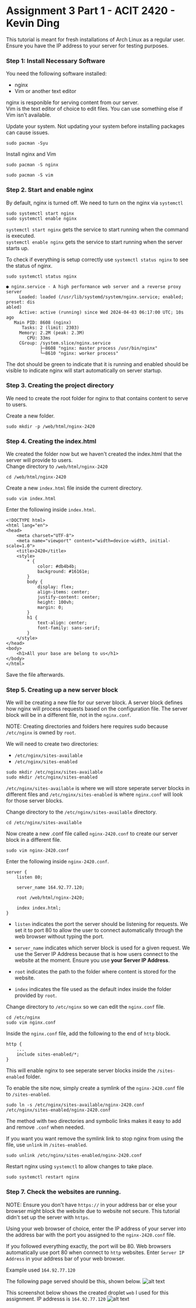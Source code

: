 # Assignment 3 Part 1 - ACIT 2420 - Kevin Ding

This tutorial is meant for fresh installations of Arch Linux as a regular user. Ensure you have the IP address to your server for testing purposes.

### Step 1: Install Necessary Software

You need the following software installed:

- nginx
- Vim or another text editor

nginx is responible for serving content from our server.  
Vim is the text editor of choice to edit files. You can use something else if Vim isn't available.   

Update your system. Not updating your system before installing packages can cause issues.
```
sudo pacman -Syu
```

Install nginx and Vim
```
sudo pacman -S nginx
```
```
sudo pacman -S vim
```



### Step 2. Start and enable nginx

By default, nginx is turned off. We need to turn on the nginx via ```systemctl```

```
sudo systemctl start nginx
sudo systemctl enable nginx
```
```systemctl start nginx``` gets the service to start running when the command is executed.  
```systemctl enable nginx``` gets the service to start running when the server starts up.

To check if everything is setup correctly use ```systemctl status nginx``` to see the status of nginx.
```
sudo systemctl status nginx
```
```
● nginx.service - A high performance web server and a reverse proxy server
     Loaded: loaded (/usr/lib/systemd/system/nginx.service; enabled; preset: dis
abled)
     Active: active (running) since Wed 2024-04-03 06:17:00 UTC; 10s ago
   Main PID: 8608 (nginx)
      Tasks: 2 (limit: 2303)
     Memory: 2.2M (peak: 2.3M)
        CPU: 33ms
     CGroup: /system.slice/nginx.service
             ├─8608 "nginx: master process /usr/bin/nginx"
             └─8610 "nginx: worker process"
```
The dot should be green to indicate that it is running and enabled should be visible to indicate nginx will start automatically on server startup.

### Step 3. Creating the project directory

We need to create the root folder for nginx to that contains content to serve to users.  

Create a new folder.
```
sudo mkdir -p /web/html/nginx-2420
```

### Step 4. Creating the index.html
We created the folder now but we haven't created the index.html that the server will provide to users.  
Change directory to ```/web/html/nginx-2420```
```
cd /web/html/nginx-2420
```
Create a new ```index.html``` file inside the current directory.
```
sudo vim index.html
```
Enter the following inside ```index.html```.
```
<!DOCTYPE html>
<html lang="en">
<head>
    <meta charset="UTF-8">
    <meta name="viewport" content="width=device-width, initial-scale=1.0">
    <title>2420</title>
    <style>
        * {
            color: #db4b4b;
            background: #16161e;
        }
        body {
            display: flex;
            align-items: center;
            justify-content: center;
            height: 100vh;
            margin: 0;
        }
        h1 {
            text-align: center;
            font-family: sans-serif;
        }
    </style>
</head>
<body>
    <h1>All your base are belong to us</h1>
</body>
</html>
```

Save the file afterwards.

### Step 5. Creating up a new server block
We will be creating a new file for our server block. A server block defines how nginx will process requests based on the configuration file. The server block will  be in a different file, not in the ```nginx.conf```.  

NOTE: Creating directories and folders here requires sudo because ```/etc/nginx``` is owned by ```root```.

We will need to create two directories:  
- ```/etc/nginx/sites-available```
- ```/etc/nginx/sites-enabled```

```
sudo mkdir /etc/nginx/sites-available
sudo mkdir /etc/nginx/sites-enabled
```
```/etc/nginx/sites-available``` is where we will store seperate server blocks in different files and ```/etc/nginx/sites-enabled``` is where ```nginx.conf``` will look for those server blocks.  

Change directory to the ```/etc/nginx/sites-available``` directory.  
```
cd /etc/nginx/sites-available
```
Now create a new .conf file called ```nginx-2420.conf``` to create our server block in a different file.
```
sudo vim nginx-2420.conf
```
Enter the following inside ```nginx-2420.conf```.  

```
server {
    listen 80;

    server_name 164.92.77.120;

    root /web/html/nginx-2420;

    index index.html;
}
```
- ```listen``` indicates the port the server should be listening for requests. We set it to port 80 to allow the user to connect automatically through the web browser without typing the port.

- ```server_name``` indicates which server block is used for a given request. We use the Server IP Address because that is how users connect to the website at the moment. Ensure you use **your Server IP Address**.

- ```root``` indicates the path to the folder where content is stored for the website.

- ```index``` indicates the file used as the default index inside the folder provided by ```root```.


Change directory to ```/etc/nginx``` so we can edit the ```nginx.conf``` file.
```
cd /etc/nginx
sudo vim nginx.conf
```
Inside the ```nginx.conf``` file, add the following to the end of ```http``` block.
```
http {
    ...
    include sites-enabled/*;
}
```
This will enable nginx to see seperate server blocks inside the ```/sites-enabled``` folder.

To enable the site now, simply create a symlink of the ```nginx-2420.conf``` file to ```/sites-enabled```.
```
sudo ln -s /etc/nginx/sites-available/nginx-2420.conf /etc/nginx/sites-enabled/nginx-2420.conf
```
The method with two directories and symbolic links makes it easy to add and remove ```.conf``` when needed.

If you want you want remove the symlink link to stop nginx from using the file, use ```unlink``` in ```/sites-enabled```.
```
sudo unlink /etc/nginx/sites-enabled/nginx-2420.conf
```

Restart nginx using ```systemctl``` to allow changes to take place.
```
sudo systemctl restart nginx
```

### Step 7. Check the websites are running.

NOTE: Ensure you don't have ```https://``` in your address bar or else your browser might block the website due to website not secure. This tutorial didn't set up the server with ```https```.

Using your web browser of choice, enter the IP address of your server into the address bar with the port you assigned to the ```nginx-2420.conf``` file.  

If you followed everything exactly, the port will be 80. Web browsers automatically use port 80 when connect to ```http``` websites. Enter ```Server IP Address``` in your address bar of your web browser.  

Example used ```164.92.77.120```  

The following page served should be this, shown below.
![alt text](image.png)


This screenshot below shows the created droplet ```web``` I used for this assignment. IP addresss is ```164.92.77.120```
![alt text](image-2.png)